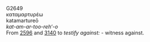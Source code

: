 G2649  
καταμαρτυρέω  
katamartureō  
*kat-am-ar-too-reh‘-o*  
From [2596](g2596) and [3140](g3140) to *testify* *against:* - witness
against.  
